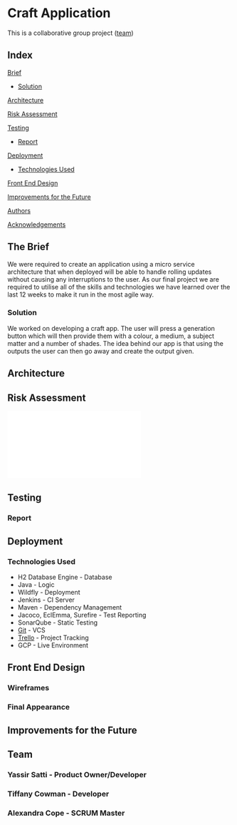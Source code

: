 # Craft Application

This is a collaborative group project ([team](#auth))

## Index
[Brief](#brief)
   * [Solution](#solution)
   
[Architecture](#architecture)

[Risk Assessment](#risk)

[Testing](#testing)
   * [Report](#report)

     
[Deployment](#depl)
   * [Technologies Used](#tech)
     
[Front End Design](#FE)

[Improvements for the Future](#improve)

[Authors](#auth)

[Acknowledgements](#ack)

<a name="brief"></a>
## The Brief

 We were required to create an application using a micro service architecture that when deployed will be able to handle rolling updates without causing any interruptions to the user. As our final project we are required to utilise all of the skills and technologies we have learned over the last 12 weeks to make it run in the most agile way.

<a name="solution"></a>
### Solution

We worked on developing a craft app. The user will press a generation button which will then provide them with a colour, a medium, a subject matter and a number of shades. The idea behind our app is that using the outputs the user can then go away and create the output given. 

<a name="architecture"></a>
## Architecture

<a name="risk"></a>
## Risk Assessment

![risk](/docs/craft_Risk_Assessment_V2.pdf)

<a name="testing"></a>
## Testing


### Report



<a name="depl"></a>
## Deployment


<a name="tech"></a>
### Technologies Used

* H2 Database Engine - Database
* Java - Logic
* Wildfly - Deployment
* Jenkins - CI Server
* Maven - Dependency Management
* Jacoco, EclEmma, Surefire - Test Reporting
* SonarQube - Static Testing
* [Git](https://github.com/ayshamarty/SoloProject.git) - VCS
* [Trello](https://trello.com/qasoloproject) - Project Tracking
* GCP - Live Environment

<a name="FE"></a>
## Front End Design
### Wireframes

### Final Appearance

<a name="improve"></a>
## Improvements for the Future



<a name="auth"></a>
## Team

### Yassir Satti   - Product Owner/Developer
### Tiffany Cowman - Developer
### Alexandra Cope - SCRUM Master


